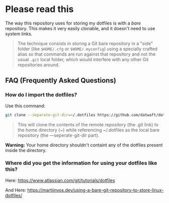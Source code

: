 # Please read this

The way this repository uses for storing my dotfiles is with a _bare_ repository. This makes it very easily clonable, and it doesn't need to use system links.

> The technique consists in storing a Git bare repository in a "side" folder (like `$HOME/.cfg` or `$HOME/.myconfig`) using a specially crafted alias so that commands are run against that repository and not the usual `.git` local folder, which would interfere with any other Git repositories around.

## FAQ (Frequently Asked Questions)

### How do I import the dotfiles?

Use this command:

```bash
git clone --separate-git-dir=~/.dotfiles https://github.com/datwaft/dotfiles.git ~
```

> This will clone the contents of the remote repository (the .git link) to the home directory (~) while referencing ~/.dotfiles as the local bare repository (the —seperate-git-dir part).

**Warning:** Your home directory shouldn't containt any of the dotfiles present inside the directory.

### Where did you get the information for using your dotfiles like this?

Here: https://www.atlassian.com/git/tutorials/dotfiles

And Here: https://martijnvos.dev/using-a-bare-git-repository-to-store-linux-dotfiles/
